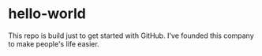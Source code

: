 # hello-world
This repo is build just to get started with GitHub.
I've founded this company to make people's life easier.

